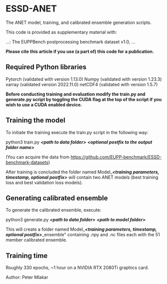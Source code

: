 # ESSD-ANET

The ANET model, training, and calibrated ensemble generation scripts.

This code is provided as supplementary material with:

...: The EUPPBench postprocessing benchmark dataset v1.0, ...

**Please cite this article if you use (a part of) this code for a publication.**

## Required Python libraries

Pytorch (validated with version 1.13.0)
Numpy   (validated with version 1.23.3)
xarray  (validated version 2022.11.0)
netCDF4 (validated with version 1.5.7)

**Before conducting training and evaluation modify the train.py and generate.py script by toggling the CUDA flag at the top of the script if you wish to use a CUDA enabled device.**

## Training the model

To initiate the training execute the train.py script in the following way:

python3 train.py ***\<path to data folder\>*** ***\<optional postfix to the output folder name\>***

(You can acquire the data from https://github.com/EUPP-benchmark/ESSD-benchmark-datasets)

After training is concluded the folder named Model\_***\<training parameters, timestamp, optional postfix\>*** will contain two ANET models (best training loss and best validation loss models).

## Generating calibrated ensemble

To generate the calibrated ensemble, execute:

python3 generate.py ***\<path to data folder\>*** ***\<path to model folder\>***

This will create a folder named Model\_***\<training parameters, timestamp, optional postfix\>***\_ensemble" containing .npy and .nc files each with the 51 member calibrated ensemble.

## Training time

Roughly 330 epochs, ~1 hour on a NVIDIA RTX 2080Ti graphics card.

Author: Peter Mlakar
